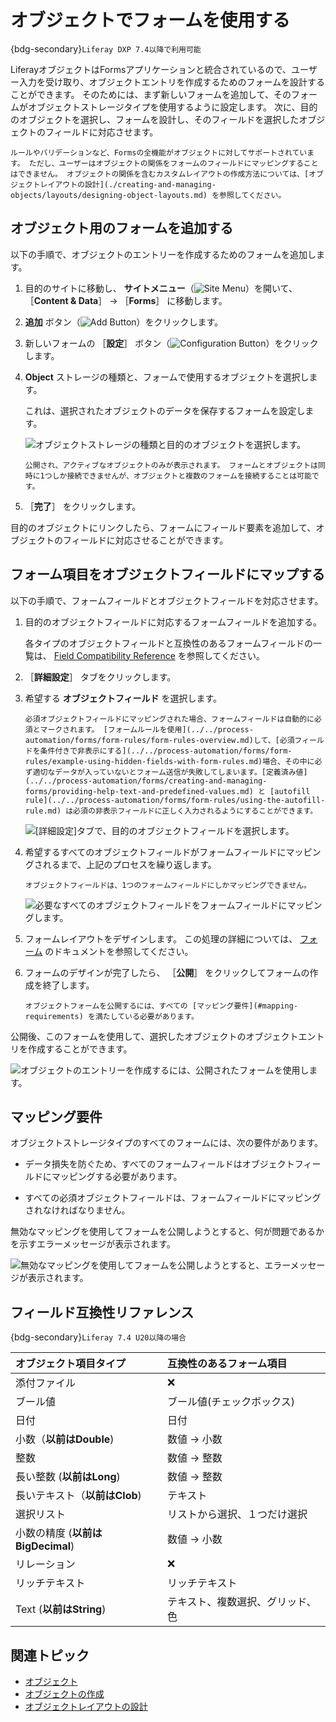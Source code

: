 # オブジェクトでフォームを使用する

{bdg-secondary}`Liferay DXP 7.4以降で利用可能`

LiferayオブジェクトはFormsアプリケーションと統合されているので、ユーザー入力を受け取り、オブジェクトエントリを作成するためのフォームを設計することができます。 そのためには、まず新しいフォームを追加して、そのフォームがオブジェクトストレージタイプを使用するように設定します。 次に、目的のオブジェクトを選択し、フォームを設計し、そのフィールドを選択したオブジェクトのフィールドに対応させます。

```{note}
ルールやバリデーションなど、Formsの全機能がオブジェクトに対してサポートされています。 ただし、ユーザーはオブジェクトの関係をフォームのフィールドにマッピングすることはできません。 オブジェクトの関係を含むカスタムレイアウトの作成方法については、[オブジェクトレイアウトの設計](./creating-and-managing-objects/layouts/designing-object-layouts.md) を参照してください。
```

## オブジェクト用のフォームを追加する

以下の手順で、オブジェクトのエントリーを作成するためのフォームを追加します。

1. 目的のサイトに移動し、 **サイトメニュー**（![Site Menu](../../images/icon-menu.png)）を開いて、 ［**Content & Data**］ &rarr; ［**Forms**］ に移動します。

1. **追加** ボタン（![Add Button](../../images/icon-add.png)）をクリックします。

1. 新しいフォームの ［**設定**］ ボタン（![Configuration Button](../../images/icon-cog.png)）をクリックします。

1. **Object** ストレージの種類と、フォームで使用するオブジェクトを選択します。

   これは、選択されたオブジェクトのデータを保存するフォームを設定します。

   ![オブジェクトストレージの種類と目的のオブジェクトを選択します。](./using-forms-with-objects/images/01.png)

   ```{note}
   公開され、アクティブなオブジェクトのみが表示されます。 フォームとオブジェクトは同時に1つしか接続できませんが、オブジェクトと複数のフォームを接続することは可能です。
   ```

1. ［**完了**］ をクリックします。

目的のオブジェクトにリンクしたら、フォームにフィールド要素を追加して、オブジェクトのフィールドに対応させることができます。

## フォーム項目をオブジェクトフィールドにマップする

以下の手順で、フォームフィールドとオブジェクトフィールドを対応させます。

1. 目的のオブジェクトフィールドに対応するフォームフィールドを追加する。

   各タイプのオブジェクトフィールドと互換性のあるフォームフィールドの一覧は、 [Field Compatibility Reference](#field-compatibility-reference) を参照してください。

1. ［**詳細設定**］ タブをクリックします。

1. 希望する **オブジェクトフィールド** を選択します。

   ```{warning}
   必須オブジェクトフィールドにマッピングされた場合、フォームフィールドは自動的に必須とマークされます。 [フォームルールを使用](../../process-automation/forms/form-rules/form-rules-overview.md)して、[必須フィールドを条件付きで非表示にする](../../process-automation/forms/form-rules/example-using-hidden-fields-with-form-rules.md)場合、その中に必ず適切なデータが入っていないとフォーム送信が失敗してしまいます。[定義済み値](../../process-automation/forms/creating-and-managing-forms/providing-help-text-and-predefined-values.md) と [autofill rule](../../process-automation/forms/form-rules/using-the-autofill-rule.md) は必須の非表示フィールドに正しく入力されるようにすることができます。
   ```

   ![ [詳細設定]タブで、目的のオブジェクトフィールドを選択します。](./using-forms-with-objects/images/02.png)

1. 希望するすべてのオブジェクトフィールドがフォームフィールドにマッピングされるまで、上記のプロセスを繰り返します。

   ```{note}
   オブジェクトフィールドは、1つのフォームフィールドにしかマッピングできません。
   ```

   ![必要なすべてのオブジェクトフィールドをフォームフィールドにマッピングします。](./using-forms-with-objects/images/03.png)

1. フォームレイアウトをデザインします。 この処理の詳細については、 [フォーム](../../process-automation/forms.md) のドキュメントを参照してください。

1. フォームのデザインが完了したら、 ［**公開**］ をクリックしてフォームの作成を終了します。

   ```{important}
   オブジェクトフォームを公開するには、すべての [マッピング要件](#mapping-requirements) を満たしている必要があります。
   ```

公開後、このフォームを使用して、選択したオブジェクトのオブジェクトエントリを作成することができます。

![オブジェクトのエントリーを作成するには、公開されたフォームを使用します。](./using-forms-with-objects/images/04.png)

## マッピング要件

オブジェクトストレージタイプのすべてのフォームには、次の要件があります。

* データ損失を防ぐため、すべてのフォームフィールドはオブジェクトフィールドにマッピングする必要があります。

* すべての必須オブジェクトフィールドは、フォームフィールドにマッピングされなければなりません。

無効なマッピングを使用してフォームを公開しようとすると、何が問題であるかを示すエラーメッセージが表示されます。

![無効なマッピングを使用してフォームを公開しようとすると、エラーメッセージが表示されます。](./using-forms-with-objects/images/05.png)

## フィールド互換性リファレンス

{bdg-secondary}`Liferay 7.4 U20以降の場合`

| オブジェクト項目タイプ             | 互換性のあるフォーム項目     |
|:----------------------- |:---------------- |
| 添付ファイル                  | &#10060;         |
| ブール値                    | ブール値(チェックボックス)   |
| 日付                      | 日付               |
| 小数（**以前はDouble**)         | 数値 &rarr; 小数     |
| 整数                      | 数値 &rarr; 整数     |
| 長い整数 (**以前はLong**)        | 数値 &rarr; 整数     |
| 長いテキスト（**以前はClob**)       | テキスト             |
| 選択リスト                   | リストから選択、１つだけ選択   |
| 小数の精度 (**以前はBigDecimal**) | 数値 &rarr; 小数     |
| リレーション                  | &#10060;         |
| リッチテキスト                 | リッチテキスト          |
| Text (**以前はString**)      | テキスト、複数選択、グリッド、色 |

## 関連トピック

* [オブジェクト](../objects.md)
* [オブジェクトの作成](./creating-and-managing-objects/creating-objects.md)
* [オブジェクトレイアウトの設計](./creating-and-managing-objects/layouts/designing-object-layouts.md)
